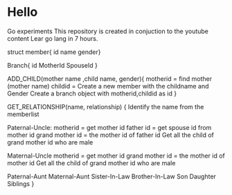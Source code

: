 # Hello
Go experiments
This repository is created in conjuction to the youtube content Lear go lang in 7 hours.

struct member{
id
name 
gender}

Branch{
id
MotherId
SpouseId
}

ADD_CHILD(mother name ,child name, gender){
motherid = find mother (mother name)
childid = Create a new member with the childname and Gender
Create a branch object with motherid,childid as id
}

GET_RELATIONSHIP(name, relationship)
{
Identify the name from the memberlist

Paternal-Uncle:
	motherid = get mother id
	father id = get spouse id from mother id
	grand mother id = the mother id of father id
	Get all the child of grand mother id who are male
	
Maternal-Uncle 
	motherid = get mother id
	grand mother id = the mother id of mother id
	Get all the child of grand mother id who are male

Paternal-Aunt 
Maternal-Aunt 
Sister-In-Law 
Brother-In-Law 
Son 
Daughter 
Siblings
}

	
